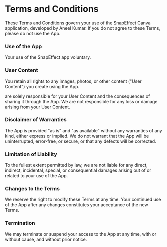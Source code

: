 ---
---
# Terms and Conditions

These Terms and Conditions govern your use of the SnapEffect Canva application, developed by Aneel Kumar. If you do not agree to these Terms, please do not use the App.

### **Use of the App**

Your use of the SnapEffect app voluntary.

### **User Content**

You retain all rights to any images, photos, or other content ("User Content") you create using the App.

 are solely responsible for your User Content and the consequences of sharing it through the App. We are not responsible for any loss or damage arising from your User Content.

### **Disclaimer of Warranties**

The App is provided "as is" and "as available" without any warranties of any kind, either express or implied. We do not warrant that the App will be uninterrupted, error-free, or secure, or that any defects will be corrected.

### **Limitation of Liability**

To the fullest extent permitted by law, we are not liable for any direct, indirect, incidental, special, or consequential damages arising out of or related to your use of the App.

### **Changes to the Terms**

We reserve the right to modify these Terms at any time. Your continued use of the App after any changes constitutes your acceptance of the new Terms.

### **Termination**

We may terminate or suspend your access to the App at any time, with or without cause, and without prior notice.
